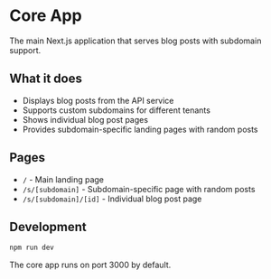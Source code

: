 # Core App

The main Next.js application that serves blog posts with subdomain support.

## What it does

- Displays blog posts from the API service
- Supports custom subdomains for different tenants
- Shows individual blog post pages
- Provides subdomain-specific landing pages with random posts

## Pages

- `/` - Main landing page
- `/s/[subdomain]` - Subdomain-specific page with random posts
- `/s/[subdomain]/[id]` - Individual blog post page

## Development

```bash
npm run dev
```

The core app runs on port 3000 by default.